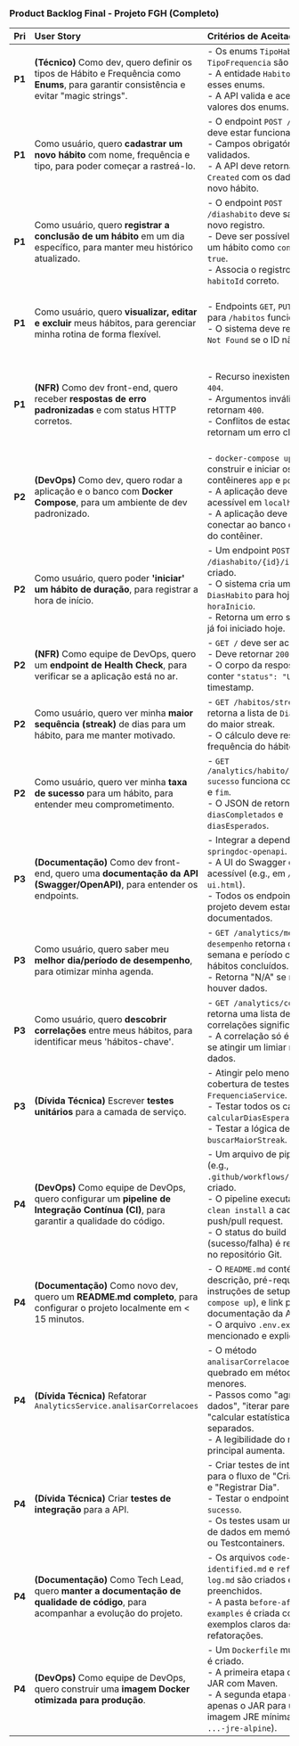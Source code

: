 ### **Product Backlog Final - Projeto FGH (Completo)**

| Pri | User Story | Critérios de Aceitação | Critérios de Qualidade | Est | Sprint |
|:---:|:---|:---|:---|:---:|:---:|
| **P1** | **(Técnico)** Como dev, quero definir os tipos de Hábito e Frequência como **Enums**, para garantir consistência e evitar "magic strings". | - Os enums `TipoHabito` e `TipoFrequencia` são criados.<br>- A entidade `Habito` utiliza esses enums.<br>- A API valida e aceita os valores dos enums. | - Os valores dos enums são claros e documentados com comentários.<br>- Uma string inválida para um enum deve resultar em `400 Bad Request`. | **3h** | 1 |
| **P1** | Como usuário, quero **cadastrar um novo hábito** com nome, frequência e tipo, para poder começar a rastreá-lo. | - O endpoint `POST /habitos` deve estar funcional.<br>- Campos obrigatórios são validados.<br>- A API deve retornar `201 Created` com os dados do novo hábito. | - `HabitoController.criar()` \< 10 linhas.<br>- `HabitoService` contém a lógica de negócio.<br>- Nomenclatura clara (`HabitoDTO`).<br>- Tratamento de erros para dados inválidos. | **4h** | 1 |
| **P1** | Como usuário, quero **registrar a conclusão de um hábito** em um dia específico, para manter meu histórico atualizado. | - O endpoint `POST /diashabito` deve salvar um novo registro.<br>- Deve ser possível marcar um hábito como `concluido: true`.<br>- Associa o registro ao `habitoId` correto. | - Controller apenas delega ao `DiasHabitoService`.<br>- O serviço valida se o `habitoId` existe antes de salvar.<br>- Estrutura do `DiasHabitoDTO` é clara. | **4h** | 1 |
| **P1** | Como usuário, quero **visualizar, editar e excluir** meus hábitos, para gerenciar minha rotina de forma flexível. | - Endpoints `GET`, `PUT`, `DELETE` para `/habitos` funcionais.<br>- O sistema deve retornar `404 Not Found` se o ID não existir. | - Funções pequenas com responsabilidade única.<br>- Nomenclatura consistente (`obterPorId`, `atualizar`).<br>- A conversão de Entidade para DTO está na camada de Serviço. | **6h** | 1 |
| **P1** | **(NFR)** Como dev front-end, quero receber **respostas de erro padronizadas** e com status HTTP corretos. | - Recurso inexistente retorna `404`.<br>- Argumentos inválidos retornam `400`.<br>- Conflitos de estado retornam um erro claro. | - `@RestControllerAdvice` (`GlobalExceptionHandler`) centraliza o tratamento.<br>- Exceções customizadas (`ResourceNotFoundException`) são usadas.<br>- *Melhoria*: `IllegalStateException` deveria retornar `409 Conflict`. | **5h** | 1 |
| **P2** | **(DevOps)** Como dev, quero rodar a aplicação e o banco com **Docker Compose**, para um ambiente de dev padronizado. | - `docker-compose up` deve construir e iniciar os contêineres `app` e `postgres`.<br>- A aplicação deve estar acessível em `localhost:8080`.<br>- A aplicação deve se conectar ao banco de dados do contêiner. | - `Dockerfile` otimizado para hot-reload em dev.<br>- `docker-compose.yml` usa variáveis de ambiente (via `.env`) para senhas e nomes de banco.<br>- Health checks configurados para ambos os serviços. | **8h** | 2 |
| **P2** | Como usuário, quero poder **'iniciar' um hábito de duração**, para registrar a hora de início. | - Um endpoint `POST /diashabito/{id}/iniciar` é criado.<br>- O sistema cria um `DiasHabito` para hoje com `horaInicio`.<br>- Retorna um erro se o hábito já foi iniciado hoje. | - O método `iniciarHabito` no `DiasHabitoService` usa `@Transactional`.<br>- A lógica de negócio está totalmente contida no serviço.<br>- A exceção `IllegalStateException` é usada corretamente. | **6h** | 2 |
| **P2** | **(NFR)** Como equipe de DevOps, quero um **endpoint de Health Check**, para verificar se a aplicação está no ar. | - `GET /` deve ser acessível.<br>- Deve retornar `200 OK`.<br>- O corpo da resposta deve conter `"status": "UP"` e um timestamp. | - O Health Check deve ser leve, sem acesso a banco de dados.<br>- A resposta deve ser rápida (\< 50ms).<br>- O endpoint não deve exigir autenticação. | **2h** | 2 |
| **P2** | Como usuário, quero ver minha **maior sequência (streak)** de dias para um hábito, para me manter motivado. | - `GET /habitos/streak/{id}` retorna a lista de `DiasHabito` do maior streak.<br>- O cálculo deve respeitar a frequência do hábito. | - `FrequenciaService.buscarMaiorStreak()` é a única responsável pelo cálculo.<br>- Comentários explicam a lógica de verificação (`verificaStreakValido`). | **8h** | 2 |
| **P2** | Como usuário, quero ver minha **taxa de sucesso** para um hábito, para entender meu comprometimento. | - `GET /analytics/habito/{id}/taxa-sucesso` funciona com `inicio` e `fim`.<br>- O JSON de retorno contém `diasCompletados` e `diasEsperados`. | - `AnalyticsService` delega o cálculo para `FrequenciaService`.<br>- A função `calcularDiasEsperados` foi refatorada para não ser um *Long Method*. | **8h** | 2 |
| **P3** | **(Documentação)** Como dev front-end, quero uma **documentação da API (Swagger/OpenAPI)**, para entender os endpoints. | - Integrar a dependência `springdoc-openapi`.<br>- A UI do Swagger deve estar acessível (e.g., em `/swagger-ui.html`).<br>- Todos os endpoints do projeto devem estar documentados. | - DTOs e controllers anotados (`@Schema`, `@Operation`) para enriquecer a documentação.<br>- Exemplos de requisição e resposta devem ser claros.<br>- Descrições devem explicar o propósito de cada endpoint. | **8h** | 3 |
| **P3** | Como usuário, quero saber meu **melhor dia/período de desempenho**, para otimizar minha agenda. | - `GET /analytics/melhor-desempenho` retorna o dia da semana e período com mais hábitos concluídos.<br>- Retorna "N/A" se não houver dados. | - O método usa Streams do Java, que é uma boa prática.<br>- O código é legível e autoexplicativo.<br>- A função é coesa e focada em sua responsabilidade. | **6h** | 3 |
| **P3** | Como usuário, quero **descobrir correlações** entre meus hábitos, para identificar meus 'hábitos-chave'. | - `GET /analytics/correlacoes` retorna uma lista de correlações significativas.<br>- A correlação só é sugerida se atingir um limiar mínimo de dados. | - *Code Smell* conhecido (*Long Method*, Severidade Alta).<br>- O método precisa de comentários explicando o "porquê" da lógica.<br>- Nomenclatura das variáveis é intencional. | **12h**| 3 |
| **P3** | **(Dívida Técnica)** Escrever **testes unitários** para a camada de serviço. | - Atingir pelo menos 70% de cobertura de testes na `FrequenciaService`.<br>- Testar todos os casos de `calcularDiasEsperados`.<br>- Testar a lógica de `buscarMaiorStreak`. | - Testes usam JUnit 5 e Mockito.<br>- Nomes dos testes descritivos (`given_when_then`).<br>- Testes são independentes, rápidos e não acessam o banco real. | **16h**| 3 |
| **P4** | **(DevOps)** Como equipe de DevOps, quero configurar um **pipeline de Integração Contínua (CI)**, para garantir a qualidade do código. | - Um arquivo de pipeline (e.g., `.github/workflows/ci.yml`) é criado.<br>- O pipeline executa `mvn clean install` a cada push/pull request.<br>- O status do build (sucesso/falha) é reportado no repositório Git. | - O pipeline utiliza cache de dependências Maven para acelerar a execução.<br>- Falhas de teste devem quebrar o build e notificar a equipe.<br>- A execução do pipeline é consistente e confiável. | **10h**| 4 |
| **P4** | **(Documentação)** Como novo dev, quero um **README.md completo**, para configurar o projeto localmente em \< 15 minutos. | - O `README.md` contém: descrição, pré-requisitos, instruções de setup (`docker-compose up`), e link para a documentação da API.<br>- O arquivo `.env.example` é mencionado e explicado. | - As instruções são claras, concisas e testadas por um membro da equipe que não configurou o projeto antes.<br>- A formatação do Markdown é limpa e profissional. | **4h**| 4 |
| **P4** | **(Dívida Técnica)** Refatorar `AnalyticsService.analisarCorrelacoes` | - O método `analisarCorrelacoes` é quebrado em métodos menores.<br>- Passos como "agrupar dados", "iterar pares" e "calcular estatística" são separados.<br>- A legibilidade do método principal aumenta. | - **Critério original:** *Long Method*.<br>- **Critério final:** Função principal \< 20 linhas.<br>- Cada função extraída tem um nível único de abstração.<br>- Aumentar a cobertura de testes para a lógica. | **8h**| 4 |
| **P4** | **(Dívida Técnica)** Criar **testes de integração** para a API. | - Criar testes de integração para o fluxo de "Criar Hábito" e "Registrar Dia".<br>- Testar o endpoint `taxa-sucesso`.<br>- Os testes usam um banco de dados em memória (H2) ou Testcontainers. | - Testes cobrem o fluxo completo (Controller -\> Service -\> Repo).<br>- Usar MockMvc para simular as requisições HTTP.<br>- Os testes de integração limpam o estado do banco após cada execução. | **16h**| 4 |
| **P4** | **(Documentação)** Como Tech Lead, quero **manter a documentação de qualidade de código**, para acompanhar a evolução do projeto. | - Os arquivos `code-smells-identified.md` e `refactoring-log.md` são criados e preenchidos.<br>- A pasta `before-after-examples` é criada com exemplos claros das refatorações. | - A documentação segue os templates definidos.<br>- As justificativas para as refatorações são bem explicadas.<br>- Os exemplos de código são claros e representativos do problema e da solução. | **6h** | 4 |
| **P4** | **(DevOps)** Como equipe de DevOps, quero construir uma **imagem Docker otimizada para produção**. | - Um `Dockerfile` multi-stage é criado.<br>- A primeira etapa compila o JAR com Maven.<br>- A segunda etapa copia apenas o JAR para uma imagem JRE mínima (e.g., `...-jre-alpine`). | - A imagem final é significativamente menor que a imagem de build.<br>- A aplicação no contêiner de produção roda com um usuário não-root.<br>- A imagem é versionada e pode ser enviada para um registry (Docker Hub, etc). | **8h** | 4 |